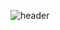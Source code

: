 ![header](https://capsule-render.vercel.app/api?type=cylinder&color=gradient&height=300&section=header&text=kyuna%20archive&fontSize=75&animation=twinkling&fontColor=#000000)


<!--
**kyunakim/kyunakim** is a ✨ _special_ ✨ repository because its `README.md` (this file) appears on your GitHub profile.

Here are some ideas to get you started:

- 🔭 I’m currently working on ...
- 🌱 I’m currently learning ...
- 👯 I’m looking to collaborate on ...
- 🤔 I’m looking for help with ...
- 💬 Ask me about ...
- 📫 How to reach me: ...
- 😄 Pronouns: ...
- ⚡ Fun fact: ...
-->
